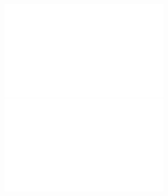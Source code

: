 ![](https://github.com/VChet/github-stats/blob/master/generated/overview.svg)
![](https://github.com/VChet/github-stats/blob/master/generated/languages.svg)
